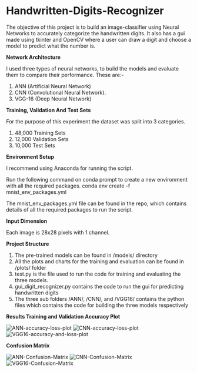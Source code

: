 # Handwritten-Digits-Recognizer
The objective of this project is to build an image-classifier using Neural Networks to accurately categorize the handwritten digits. It also has a gui made using tkinter and OpenCV where a user can draw a digit and choose a model to predict what the number is.

**Network Architecture**

I used three types of neural networks, to build the models and evaluate them to compare their performance.
These are:-
1. ANN (Artificial Neural Network)
2. CNN (Convolutional Neural Network).
3. VGG-16 (Deep Neural Network)

**Training, Validation And Test Sets**

For the purpose of this experiment the dataset was split into 3 categories.
1. 48,000 Training Sets
2. 12,000 Validation Sets
3. 10,000 Test Sets

**Environment Setup**

I recommend using Anaconda for running the script.

Run the following command on conda prompt to create a new environment with all the required packages.
conda env create -f mnist_env_packages.yml

The mnist_env_packages.yml file can be found in the repo, which contains details of all the required packages to run the script.

**Input Dimension**

Each image is 28x28 pixels with 1 channel.

**Project Structure**

1. The pre-trained models can be found in /models/ directory
2. All the plots and charts for the training and evaluation can be found in /plots/ folder
3. test.py is the file used to run the code for training and evaluating the three models.
4. gui_digit_recognizer.py contains the code to run the gui for predicting handwritten digits
5. The three sub folders /ANN/, /CNN/, and /VGG16/ contains the python files which contains the code for building the three models respectively

**Results
Training and Validation Accuracy Plot**

![ANN-accuracy-loss-plot](https://user-images.githubusercontent.com/37738265/147532019-d9ee91e7-5659-4f1b-a7ff-ad13f23f861e.png)
![CNN-accuracy-loss-plot](https://user-images.githubusercontent.com/37738265/147532022-43839bd1-0798-48bb-8c9e-bb80a5e58139.png)
![VGG16-accuracy-and-loss-plot](https://user-images.githubusercontent.com/37738265/147532026-9fccced7-a0f5-41cc-b028-2a3d03694c8c.png)

**Confusion Matrix**

![ANN-Confusion-Matrix](https://user-images.githubusercontent.com/37738265/147532057-adba68b2-f596-4afa-aa9b-92a7d7d0ec09.png)
![CNN-Confusion-Matrix](https://user-images.githubusercontent.com/37738265/147532060-20c19b1f-36c4-4b19-bcc9-00c2771fd44d.png)
![VGG16-Confusion-Matrix](https://user-images.githubusercontent.com/37738265/147532065-1b54ed9f-8e33-462d-b155-c2702a03cdc3.png)



